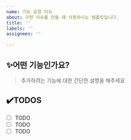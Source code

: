 ```yaml
---
name: 기능 요청 이슈
about: 구현 이슈를 만들 때 사용하시는 템플릿입니다.
title: ''
labels: ''
assignees: ''

---
```


## ✨어떤 기능인가요?
>추가하려는 기능에 대한 간단한 설명을 해주세요

## ✔️TODOS
- [ ] TODO
- [ ] TODO
- [ ] TODO
